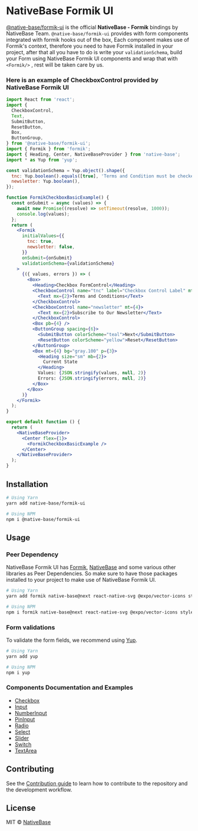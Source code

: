 # NativeBase Formik UI

[@native-base/formik-ui](https://www.npmjs.com/package/@native-base/formik-ui) is the official **NativeBase - Formik** bindings by NativeBase Team. `@native-base/formik-ui` provides with form components integrated with formik hooks out of the box, Each component makes use of Formik's context, therefore you need to have Formik installed in your project, after that all you have to do is write your `validationSchema`, build your Form using NativeBase Formik UI components and wrap that with `<Formik/>` , rest will be taken care by us.

### Here is an example of CheckboxControl provided by NativeBase Formik UI

```jsx
import React from 'react';
import {
  CheckboxControl,
  Text,
  SubmitButton,
  ResetButton,
  Box,
  ButtonGroup,
} from '@native-base/formik-ui';
import { Formik } from 'formik';
import { Heading, Center, NativeBaseProvider } from 'native-base';
import * as Yup from 'yup';

const validationSchema = Yup.object().shape({
  tnc: Yup.boolean().equals([true], 'Terms and Condition must be checked !'),
  newsletter: Yup.boolean(),
});

function FormikCheckboxBasicExample() {
  const onSubmit = async (values) => {
    await new Promise((resolve) => setTimeout(resolve, 1000));
    console.log(values);
  };
  return (
    <Formik
      initialValues={{
        tnc: true,
        newsletter: false,
      }}
      onSubmit={onSubmit}
      validationSchema={validationSchema}
    >
      {({ values, errors }) => (
        <Box>
          <Heading>Checkbox FormControl</Heading>
          <CheckboxControl name="tnc" label="Checkbox Control Label" mt={4}>
            <Text mx={2}>Terms and Conditions</Text>
          </CheckboxControl>
          <CheckboxControl name="newsletter" mt={4}>
            <Text mx={2}>Subscribe to Our Newsletter</Text>
          </CheckboxControl>
          <Box pb={4} />
          <ButtonGroup spacing={6}>
            <SubmitButton colorScheme="teal">Next</SubmitButton>
            <ResetButton colorScheme="yellow">Reset</ResetButton>
          </ButtonGroup>
          <Box mt={4} bg="gray.100" p={3}>
            <Heading size="sm" mb={2}>
              Current State
            </Heading>
            Values: {JSON.stringify(values, null, 2)}
            Errors: {JSON.stringify(errors, null, 2)}
          </Box>
        </Box>
      )}
    </Formik>
  );
}

export default function () {
  return (
    <NativeBaseProvider>
      <Center flex={1}>
        <FormikCheckboxBasicExample />
      </Center>
    </NativeBaseProvider>
  );
}
```

## Installation

```bash
# Using Yarn
yarn add native-base/formik-ui

# Using NPM
npm i @native-base/formik-ui
```

## Usage

### Peer Dependency

NativeBase Formik UI has [Formik](https://formik.org/), [NativeBase](https://alpha.nativebase.io/) and some various other libraries as Peer Dependencies. So make sure to have those packages installed to your project to make use of NativeBase Formik UI.

```bash
# Using Yarn
yarn add formik native-base@next react-native-svg @expo/vector-icons styled-components styled-system react-native-safe-area-context @react-native-picker/picker

# Using NPM
npm i formik native-base@next react-native-svg @expo/vector-icons styled-components styled-system react-native-safe-area-context @react-native-picker/picker
```

### Form validations

To validate the form fields, we recommend using [Yup](https://github.com/jquense/yup).

```bash
# Using Yarn
yarn add yup

# Using NPM
npm i yup
```

### Components Documentation and Examples

- [Checkbox](https://alpha.nativebase.io/docs/nativebase-formik-ui#checkbox)
- [Input](https://alpha.nativebase.io/docs/nativebase-formik-ui#input)
- [NumberInput](https://alpha.nativebase.io/docs/nativebase-formik-ui#numberinput)
- [PinInput](https://alpha.nativebase.io/docs/nativebase-formik-ui#pininput)
- [Radio](https://alpha.nativebase.io/docs/nativebase-formik-ui#radio)
- [Select](https://alpha.nativebase.io/docs/nativebase-formik-ui#select)
- [Slider](https://alpha.nativebase.io/docs/nativebase-formik-ui#slider)
- [Switch](https://alpha.nativebase.io/docs/nativebase-formik-ui#switch)
- [TextArea](https://alpha.nativebase.io/docs/nativebase-formik-ui#textarea)

## Contributing

See the [Contribution guide](CONTRIBUTING.md) to learn how to contribute to the repository and the development workflow.

## **License**

MIT © [NativeBase](https://github.com/nativebase)
